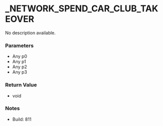 # _NETWORK_SPEND_CAR_CLUB_TAKEOVER

No description available.

### Parameters
* Any p0
* Any p1
* Any p2
* Any p3

### Return Value
* void

### Notes
* Build: 811

